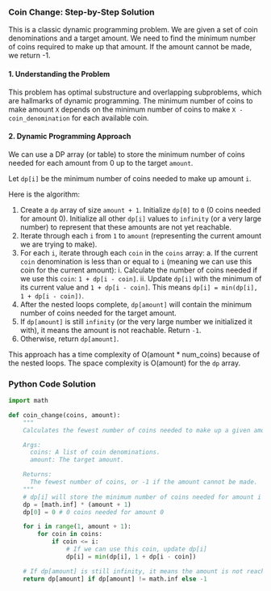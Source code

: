 ### Coin Change: Step-by-Step Solution

This is a classic dynamic programming problem. We are given a set of coin denominations and a target amount. We need to find the minimum number of coins required to make up that amount. If the amount cannot be made, we return -1.

#### 1. Understanding the Problem

This problem has optimal substructure and overlapping subproblems, which are hallmarks of dynamic programming. The minimum number of coins to make amount `X` depends on the minimum number of coins to make `X - coin_denomination` for each available coin.

#### 2. Dynamic Programming Approach

We can use a DP array (or table) to store the minimum number of coins needed for each amount from 0 up to the target `amount`.

Let `dp[i]` be the minimum number of coins needed to make up amount `i`.

Here is the algorithm:

1.  Create a `dp` array of size `amount + 1`. Initialize `dp[0]` to `0` (0 coins needed for amount 0). Initialize all other `dp[i]` values to `infinity` (or a very large number) to represent that these amounts are not yet reachable.
2.  Iterate through each `i` from `1` to `amount` (representing the current amount we are trying to make).
3.  For each `i`, iterate through each `coin` in the `coins` array:
    a. If the current `coin` denomination is less than or equal to `i` (meaning we can use this coin for the current amount):
        i. Calculate the number of coins needed if we use this `coin`: `1 + dp[i - coin]`.
        ii. Update `dp[i]` with the minimum of its current value and `1 + dp[i - coin]`. This means `dp[i] = min(dp[i], 1 + dp[i - coin])`.
4.  After the nested loops complete, `dp[amount]` will contain the minimum number of coins needed for the target amount.
5.  If `dp[amount]` is still `infinity` (or the very large number we initialized it with), it means the amount is not reachable. Return `-1`.
6.  Otherwise, return `dp[amount]`.

This approach has a time complexity of O(amount * num_coins) because of the nested loops. The space complexity is O(amount) for the `dp` array.

### Python Code Solution

```python
import math

def coin_change(coins, amount):
    """
    Calculates the fewest number of coins needed to make up a given amount.

    Args:
      coins: A list of coin denominations.
      amount: The target amount.

    Returns:
      The fewest number of coins, or -1 if the amount cannot be made.
    """
    # dp[i] will store the minimum number of coins needed for amount i
    dp = [math.inf] * (amount + 1)
    dp[0] = 0 # 0 coins needed for amount 0

    for i in range(1, amount + 1):
        for coin in coins:
            if coin <= i:
                # If we can use this coin, update dp[i]
                dp[i] = min(dp[i], 1 + dp[i - coin])

    # If dp[amount] is still infinity, it means the amount is not reachable
    return dp[amount] if dp[amount] != math.inf else -1

```

